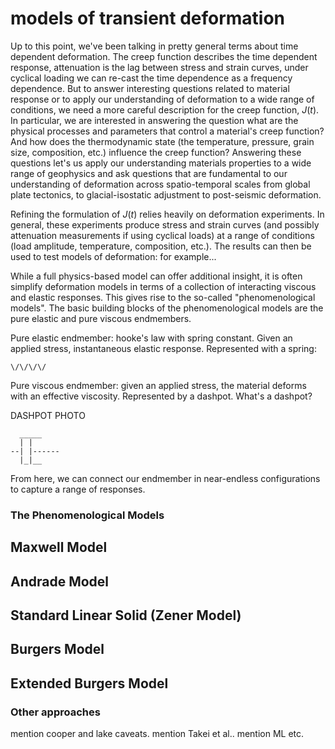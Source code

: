 # models of transient deformation

Up to this point, we've been talking in pretty general terms about time dependent deformation. The creep function describes the time dependent response, attenuation is the lag between stress and strain curves, under cyclical loading we can re-cast the time dependence as a frequency dependence. But to answer interesting questions related to material response or to apply our understanding of deformation to a wide range of conditions, we need a more careful description for the creep function, $J(t)$. In particular, we are interested in answering the question what are the physical processes and parameters that control a material's creep function? And how does the thermodynamic state (the temperature, pressure, grain size, composition, etc.) influence the creep function? Answering these questions let's us apply our understanding materials properties to a wide range of geophysics and ask questions that are fundamental to our understanding of deformation across spatio-temporal scales from global plate tectonics, to glacial-isostatic adjustment to post-seismic deformation. 

Refining the formulation of $J(t)$ relies heavily on deformation experiments. In general, these experiments produce stress and strain curves (and possibly attenuation measurements if using cyclical loads) at a range of conditions (load amplitude, temperature, composition, etc.). The results can then be used to test models of deformation: for example... 

While a full physics-based model can offer additional insight, it is often simplify deformation models in terms of a collection of interacting viscous and elastic responses. This gives rise to the so-called "phenomenological models". The basic building blocks of the phenomenological models are the pure elastic and pure viscous endmembers. 



Pure elastic endmember: hooke's law with spring constant. Given an applied stress, instantaneous elastic response. Represented with a spring:


```
\/\/\/\/
```

Pure viscous endmember: given an applied stress, the material deforms with an effective viscosity. Represented by a dashpot. What's a dashpot? 

DASHPOT PHOTO

```
  _____
  | |
--| |------
  |_|__
```

From here, we can connect our endmember in near-endless configurations to capture a range of responses. 

### The Phenomenological Models  

## Maxwell Model 

## Andrade Model

## Standard Linear Solid (Zener Model)

## Burgers Model

## Extended Burgers Model 


### Other approaches

mention cooper and lake caveats. mention Takei et al.. mention ML etc. 
